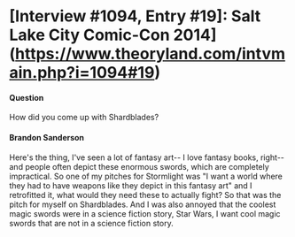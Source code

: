# [Interview #1094, Entry #19]: Salt Lake City Comic-Con 2014](https://www.theoryland.com/intvmain.php?i=1094#19)

#### Question

How did you come up with Shardblades?

#### Brandon Sanderson

Here's the thing, I've seen a lot of fantasy art-- I love fantasy books, right-- and people often depict these enormous swords, which are completely impractical. So one of my pitches for Stormlight was "I want a world where they had to have weapons like they depict in this fantasy art" and I retrofitted it, what would they need these to actually fight? So that was the pitch for myself on Shardblades. And I was also annoyed that the coolest magic swords were in a science fiction story, Star Wars, I want cool magic swords that are not in a science fiction story.

